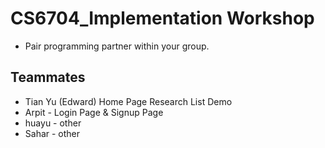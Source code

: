 # CS6704_Implementation Workshop

- Pair programming partner within your group.

## Teammates

- Tian Yu (Edward) Home Page Research List Demo
- Arpit - Login Page & Signup Page
- huayu - other
- Sahar - other
